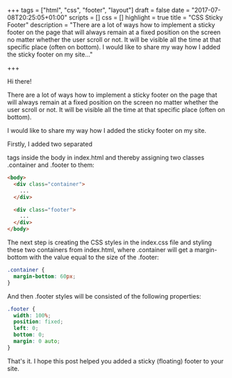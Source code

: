 +++
tags = ["html", "css", "footer", "layout"]
draft = false
date = "2017-07-08T20:25:05+01:00"
scripts = []
css = []
highlight = true
title = "CSS Sticky Footer"
description = "There are a lot of ways how to implement a sticky footer on the page that will always remain at a fixed position on the screen no matter whether the user scroll or not. It will be visible all the time at that specific place (often on bottom). I would like to share my way how I added the sticky footer on my site..."

+++

Hi there!

There are a lot of ways how to implement a sticky footer on the page that will always remain at a fixed position on the screen no matter whether the user scroll or not. It will be visible all the time at that specific place (often on bottom).

I would like to share my way how I added the sticky footer on my site.

Firstly, I added two separated <div> tags inside the body in index.html and thereby assigning two classes .container and .footer to them:

```html
<body>
  <div class="container">
    ...
  </div>

  <div class="footer">
    ...
  </div>
</body>
```  

The next step is creating the CSS styles in the index.css file and styling these two containers from index.html, where .container will get a margin-bottom with the value equal to the size of the .footer:

```css
.container {
  margin-bottom: 60px;
}
```

And then .footer styles will be consisted of the following properties:

```css
.footer {
  width: 100%;
  position: fixed;
  left: 0;
  bottom: 0;
  margin: 0 auto;
}
```

That's it. I hope this post helped you added a sticky (floating) footer to your site.
